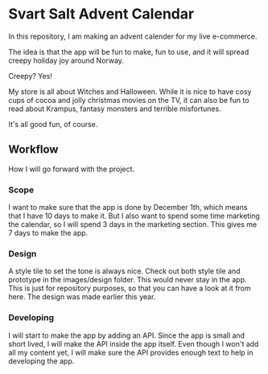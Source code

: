 # Svart Salt Advent Calendar

In this repository, I am making an advent calender for my live e-commerce.

The idea is that the app will be fun to make, fun to use, and it will spread creepy holiday joy around
Norway.

Creepy? Yes!

My store is all about Witches and Halloween. While it is nice to have cosy cups of cocoa and jolly christmas
movies on the TV, it can also be fun to read about Krampus, fantasy monsters and terrible misfortunes.

It's all good fun, of course.

## Workflow

How I will go forward with the project.

### Scope

I want to make sure that the app is done by December 1th, which means that I have 10 days to make it. But I also want to spend some time marketing the calendar, so I will spend 3 days in the marketing section. This gives me 7 days to make the app.

### Design

A style tile to set the tone is always nice. Check out both style tile and prototype in the images/design folder. This would never stay in the app. This is just for repository purposes, so that you can have a look at it from here. The design was made earlier this year.

### Developing

I will start to make the app by adding an API. Since the app is small and short lived, I will make the API inside the app itself. Even though I won't add all my content yet, I will make sure the API provides enough
text to help in developing the app.

